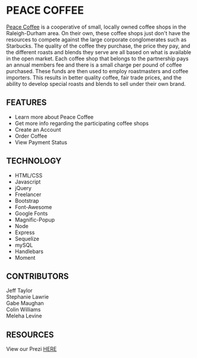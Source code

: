# PEACE COFFEE
[Peace Coffee]("https://thawing-badlands-69910.herokuapp.com/") is a cooperative of small, locally owned coffee shops in the Raleigh-Durham area.  On their own, these coffee shops just don't have the resources to compete against the large corporate conglomerates such as Starbucks.  The quality of the coffee they purchase, the price they pay, and the different roasts and blends they serve are all based on what is available in the open market.  Each coffee shop that belongs to the partnership pays an annual members fee and there is a small charge per pound of coffee purchased.  These funds are then used to employ roastmasters and coffee importers.  This results in better quality coffee, fair trade prices, and the ability to develop special roasts and blends to sell under their own brand.

## FEATURES
* Learn more about Peace Coffee
* Get more info regarding the participating coffee shops
* Create an Account
* Order Coffee
* View Payment Status

## TECHNOLOGY
* HTML/CSS
* Javascript
* jQuery
* Freelancer
* Bootstrap
* Font-Awesome
* Google Fonts
* Magnific-Popup
* Node
* Express
* Sequelize
* mySQL
* Handlebars
* Moment

## CONTRIBUTORS
Jeff Taylor<br>
Stephanie Lawrie<br>
Gabe Maughan<br>
Colin Williams<br>
Meleha Levine<br>

## RESOURCES

View our Prezi <a href="https://prezi.com/view/ekvpIA5nLlfhhS4ANghj/">HERE</a>

